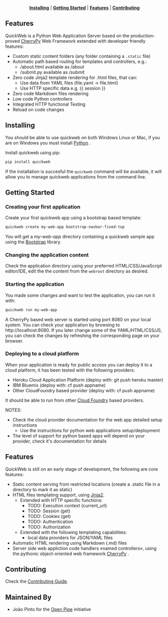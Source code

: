 <p style="text-align: center;">
<b><a href="#Installing">Installing</a></b>
|
<b><a href="#getting-started">Getting Started</a></b>
|
<b><a href="#features">Features</a></b>
|
<b><a href="#contributing">Contributing</a></b>
</p>

## Features

QuickWeb is a Python Web Application Server based on the production-proved [CherryPy](https://cherrypy.org/) Web Framework extended with developer friendly features:

- Custom static content folders (any folder containing a `.static` file)
- Automatic path based routing for templates and controllers, e.g.:
  - /about.html available as /about
  - /submit.py available as /submit
- Zero code Jinja2 template rendering for .html files, that can:
  - Use data from YAML files (file.yaml -> file.html)
  - Use HTTP specific data e.g. {{ session  }}
- Zero code Markdown files rendering
- Low code Python controllers
- Integrated HTTP functional Testing
- Reload on code changes


## Installing
You should be able to use quickweb on both Windows Linux or Mac, if you are on Windows you must install [Python](doc/Windows/Python.md) .


Install quickweb using pip:
```sh
pip install quickweb
```
If the installation is succesful the `quickweb` command will be available, it will allow you to manage quickweb applications from the command line.

## Getting Started
### Creating your first application
Create your first quickweb app using a bootstrap based template:
```sh
quickweb create my-web-app bootstrap-navbar-fixed-top
```
You will get a _my-web-app_ directory containing a quickweb sample app using the [Bootstrap]((https://www.google.com)) library.

### Changing the application content
Check the application directory using your preferred HTML/CSS/JavaScript editor/IDE, edit the the content from the `webroot` directory as desired.

### Starting the application
You made some changes and want to test the application, you can run it with:

```sh
quickweb run my-web-app
```

A CherryPy based web server is started using port 8080 on your local system. You can check your application by browsing to http://localhost:8080. If you later change some of the YAML/HTML/CSS/JS, you can check the changes by refreshing the corresponding page on your browser.

### Deploying to a cloud platform
When your application is ready for public access you can deploy it to a cloud platform, it has been tested with the following providers:
- Heroku Cloud Application Platform (deploy with: git push heroku master)
- IBM Bluemix (deploy with: cf push appname)
- Other CloudFoundry based provider (deploy with: cf push appname)

It should be able to run from other [Cloud Foundry](https://www.cloudfoundry.org) based providers.

NOTES:
 * Check the cloud provider documentation for the web app detailed setup instructions
   - Use the instructions for python web applications setup/deployment
 * The level of support for python based apps will depend on your provider, check it's documentation for details

## Features
QuickWeb is still on an early stage of development, the following are core features:

- Static content serving from restricted locations (create a .static file in a directory to mark it as static)
- HTML files templating support, using [Jinja2](jinja.pocoo.org/docs/latest/).
    - Extended with HTTP specific functions:
        - TODO: Execution context (current_url)
        - TODO: Session (get)
        - TODO: Cookies (get)
        - TODO: Authentication
        - TODO: Authorization
    - Extended with the following templating capabilities:
      - local data providers for JSON/YAML files
- Automatic HTML rendering using Markdown (.md) files
- Server side web appliction code handlers «named controllers», using the pythonic object-oriented web framework [CherryPy](http://cherrypy.org/) .

## Contributing
Check the [Contributing Guide](docs/CONTRIBUTING.md).

Maintained By
-------------

* João Pinto for the [Open Pipe](//github.com/OpenPipe) initiative
